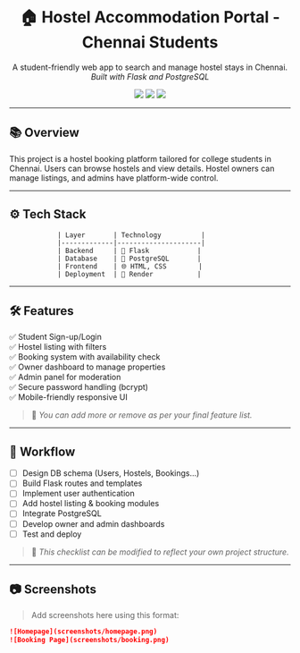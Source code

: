 <h1 align="center">🏠 Hostel Accommodation Portal - Chennai Students</h1>

<p align="center">
  A student-friendly web app to search and manage hostel stays in Chennai.
  <br />
  <i>Built with Flask and PostgreSQL</i>
</p>

<p align="center">
  <img src="https://img.shields.io/badge/Flask-Backend-blue" />
  <img src="https://img.shields.io/badge/PostgreSQL-Database-blueviolet" />
  <img src="https://img.shields.io/badge/Made%20with-%F0%9F%92%BB%20Love-red" />
</p>

---

## 📚 Overview

This project is a hostel booking platform tailored for college students in Chennai. Users can browse hostels and view details. Hostel owners can manage listings, and admins have platform-wide control.

---

## ⚙️ Tech Stack

                | Layer       | Technology          |
                |-------------|---------------------|
                | Backend     | 🐍 Flask            |
                | Database    | 🐘 PostgreSQL       |
                | Frontend    | 🌐 HTML, CSS        |
                | Deployment  | 🚀 Render           |

---

## 🛠️ Features

✅ Student Sign-up/Login  
✅ Hostel listing with filters  
✅ Booking system with availability check  
✅ Owner dashboard to manage properties  
✅ Admin panel for moderation  
✅ Secure password handling (bcrypt)  
✅ Mobile-friendly responsive UI  

> 🧩 *You can add more or remove as per your final feature list.*

---

## 🔁 Workflow

- [ ] Design DB schema (Users, Hostels, Bookings...)
- [ ] Build Flask routes and templates
- [ ] Implement user authentication
- [ ] Add hostel listing & booking modules
- [ ] Integrate PostgreSQL
- [ ] Develop owner and admin dashboards
- [ ] Test and deploy

> 📝 *This checklist can be modified to reflect your own project structure.*

---

## 📷 Screenshots

> Add screenshots here using this format:
```markdown
![Homepage](screenshots/homepage.png)
![Booking Page](screenshots/booking.png)
